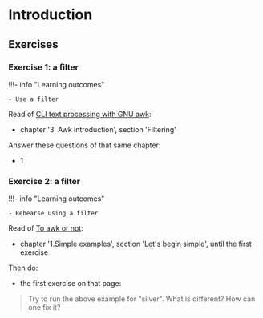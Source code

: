 # Introduction

## Exercises

### Exercise 1: a filter

!!!- info "Learning outcomes"

    - Use a filter

Read of [CLI text processing with GNU awk](https://learnbyexample.github.io/learn_gnuawk/):

- chapter '3. Awk introduction', section 'Filtering'

Answer these questions of that same chapter:

- 1

### Exercise 2: a filter

!!!- info "Learning outcomes"

    - Rehearse using a filter

Read of [To awk or not](https://pmitev.github.io/to-awk-or-not):

- chapter '1.Simple examples', section 'Let's begin simple', until the first exercise

Then do:

- the first exercise on that page:

> Try to run the above example for "silver". What is different? How can one fix it?
